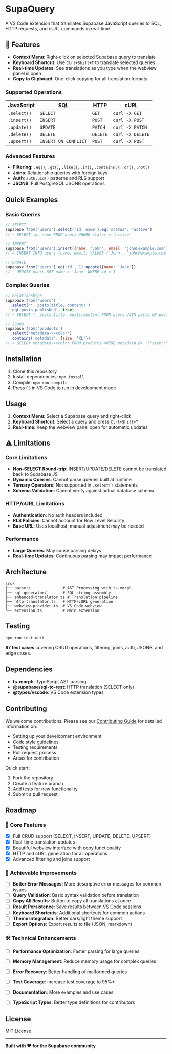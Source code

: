 # SupaQuery

A VS Code extension that translates Supabase JavaScript queries to SQL, HTTP requests, and cURL commands in real-time.

## 🚀 Features

- **Context Menu**: Right-click on selected Supabase query to translate
- **Keyboard Shortcut**: Use `Ctrl+Shift+T` to translate selected queries
- **Real-time Updates**: See translations as you type when the webview panel is open
- **Copy to Clipboard**: One-click copying for all translation formats

### Supported Operations

| JavaScript | SQL | HTTP | cURL |
|------------|-----|------|------|
| `.select()` | `SELECT` | `GET` | `curl -X GET` |
| `.insert()` | `INSERT` | `POST` | `curl -X POST` |
| `.update()` | `UPDATE` | `PATCH` | `curl -X PATCH` |
| `.delete()` | `DELETE` | `DELETE` | `curl -X DELETE` |
| `.upsert()` | `INSERT ON CONFLICT` | `POST` | `curl -X POST` |

### Advanced Features
- **Filtering**: `.eq()`, `.gt()`, `.like()`, `.in()`, `.contains()`, `.or()`, `.not()`
- **Joins**: Relationship queries with foreign keys
- **Auth**: `auth.uid()` patterns and RLS support
- **JSONB**: Full PostgreSQL JSONB operations

## Quick Examples

### Basic Queries
```javascript
// SELECT
supabase.from('users').select('id, name').eq('status', 'active')
// → SELECT id, name FROM users WHERE status = 'active'

// INSERT
supabase.from('users').insert({name: 'John', email: 'john@example.com'})
// → INSERT INTO users (name, email) VALUES ('John', 'john@example.com')

// UPDATE
supabase.from('users').eq('id', 1).update({name: 'Jane'})
// → UPDATE users SET name = 'Jane' WHERE id = 1
```

### Complex Queries
```javascript
// Relationships
supabase.from('users')
  .select('*, posts(title, content)')
  .eq('posts.published', true)
// → SELECT *, posts.title, posts.content FROM users JOIN posts ON posts.user_id = users.id WHERE posts.published = true

// JSONB
supabase.from('products')
  .select('metadata->>color')
  .contains('metadata', {size: 'XL'})
// → SELECT metadata->>color FROM products WHERE metadata @> '{"size":"XL"}'
```

## Installation

1. Clone this repository
2. Install dependencies: `npm install`
3. Compile: `npm run compile`
4. Press `F5` in VS Code to run in development mode

## Usage

1. **Context Menu**: Select a Supabase query and right-click
2. **Keyboard Shortcut**: Select a query and press `Ctrl+Shift+T`
3. **Real-time**: Keep the webview panel open for automatic updates

## ⚠️ Limitations

### Core Limitations
- **Non-SELECT Round-trip**: INSERT/UPDATE/DELETE cannot be translated back to Supabase JS
- **Dynamic Queries**: Cannot parse queries built at runtime
- **Ternary Operators**: Not supported in `.select()` statements
- **Schema Validation**: Cannot verify against actual database schema

### HTTP/cURL Limitations
- **Authentication**: No auth headers included
- **RLS Policies**: Cannot account for Row Level Security
- **Base URL**: Uses localhost; manual adjustment may be needed

### Performance
- **Large Queries**: May cause parsing delays
- **Real-time Updates**: Continuous parsing may impact performance

## Architecture

```
src/
├── parser/              # AST Processing with ts-morph
├── sql-generator/       # SQL string assembly
├── enhanced-translator.ts # Translation pipeline
├── http-translator.ts   # HTTP/cURL generation
├── webview-provider.ts  # VS Code webview
└── extension.ts         # Main extension
```

## Testing

```bash
npm run test:unit
```

**97 test cases** covering CRUD operations, filtering, joins, auth, JSONB, and edge cases.

## Dependencies

- **ts-morph**: TypeScript AST parsing
- **@supabase/sql-to-rest**: HTTP translation (SELECT only)
- **@types/vscode**: VS Code extension types

## Contributing

We welcome contributions! Please see our [Contributing Guide](CONTRIBUTING.md) for detailed information on:

- Setting up your development environment
- Code style guidelines
- Testing requirements
- Pull request process
- Areas for contribution

Quick start:
1. Fork the repository
2. Create a feature branch
3. Add tests for new functionality
4. Submit a pull request

## Roadmap

### 🚀 Core Features
- [x] Full CRUD support (SELECT, INSERT, UPDATE, DELETE, UPSERT)
- [x] Real-time translation updates
- [x] Beautiful webview interface with copy functionality
- [x] HTTP and cURL generation for all operations
- [x] Advanced filtering and joins support

### 🔧 Achievable Improvements
- [ ] **Better Error Messages**: More descriptive error messages for common issues
- [ ] **Query Validation**: Basic syntax validation before translation
- [ ] **Copy All Results**: Button to copy all translations at once
- [ ] **Result Persistence**: Save results between VS Code sessions
- [ ] **Keyboard Shortcuts**: Additional shortcuts for common actions
- [ ] **Theme Integration**: Better dark/light theme support
- [ ] **Export Options**: Export results to file (JSON, markdown)

### 🛠️ Technical Enhancements
- [ ] **Performance Optimization**: Faster parsing for large queries
- [ ] **Memory Management**: Reduce memory usage for complex queries
- [ ] **Error Recovery**: Better handling of malformed queries
- [ ] **Test Coverage**: Increase test coverage to 95%+
- [ ] **Documentation**: More examples and use cases
- [ ] **TypeScript Types**: Better type definitions for contributors


## License

MIT License

---

**Built with ❤️ for the Supabase community** 